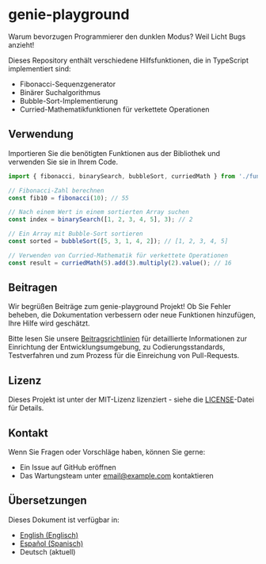 # genie-playground

Warum bevorzugen Programmierer den dunklen Modus? Weil Licht Bugs anzieht!

Dieses Repository enthält verschiedene Hilfsfunktionen, die in TypeScript implementiert sind:

- Fibonacci-Sequenzgenerator
- Binärer Suchalgorithmus
- Bubble-Sort-Implementierung
- Curried-Mathematikfunktionen für verkettete Operationen

## Verwendung

Importieren Sie die benötigten Funktionen aus der Bibliothek und verwenden Sie sie in Ihrem Code.

```typescript
import { fibonacci, binarySearch, bubbleSort, curriedMath } from './functions';

// Fibonacci-Zahl berechnen
const fib10 = fibonacci(10); // 55

// Nach einem Wert in einem sortierten Array suchen
const index = binarySearch([1, 2, 3, 4, 5], 3); // 2

// Ein Array mit Bubble-Sort sortieren
const sorted = bubbleSort([5, 3, 1, 4, 2]); // [1, 2, 3, 4, 5]

// Verwenden von Curried-Mathematik für verkettete Operationen
const result = curriedMath(5).add(3).multiply(2).value(); // 16
```

## Beitragen

Wir begrüßen Beiträge zum genie-playground Projekt! Ob Sie Fehler beheben, die Dokumentation verbessern oder neue Funktionen hinzufügen, Ihre Hilfe wird geschätzt.

Bitte lesen Sie unsere [Beitragsrichtlinien](CONTRIBUTING.md) für detaillierte Informationen zur Einrichtung der Entwicklungsumgebung, zu Codierungsstandards, Testverfahren und zum Prozess für die Einreichung von Pull-Requests.

## Lizenz

Dieses Projekt ist unter der MIT-Lizenz lizenziert - siehe die [LICENSE](LICENSE)-Datei für Details.

## Kontakt

Wenn Sie Fragen oder Vorschläge haben, können Sie gerne:
- Ein Issue auf GitHub eröffnen
- Das Wartungsteam unter [email@example.com](mailto:email@example.com) kontaktieren

## Übersetzungen

Dieses Dokument ist verfügbar in:
- [English (Englisch)](README.md)
- [Español (Spanisch)](README.es.md)
- Deutsch (aktuell)
